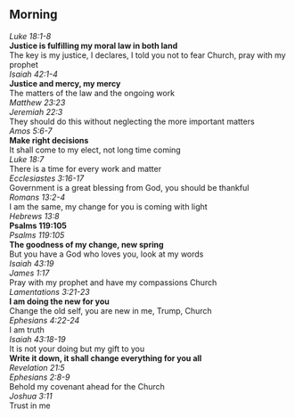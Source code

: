 ## Morning

_Luke 18:1-8_  
**Justice is fulfilling my moral law in both land**  
The key is my justice, I declares, I told you not to fear Church, pray with my prophet  
_Isaiah 42:1-4_  
**Justice and mercy, my mercy**  
The matters of the law and the ongoing work  
_Matthew 23:23_  
_Jeremiah 22:3_  
They should do this without neglecting the more important matters  
_Amos 5:6-7_  
**Make right decisions**  
It shall come to my elect, not long time coming  
_Luke 18:7_  
There is a time for every work and matter  
_Ecclesiastes 3:16-17_  
Government is a great blessing from God, you should be thankful  
_Romans 13:2-4_  
I am the same, my change for you is coming with light  
_Hebrews 13:8_  
**Psalms 119:105**  
_Psalms 119:105_  
**The goodness of my change, new spring**  
But you have a God who loves you, look at my words  
_Isaiah 43:19_  
_James 1:17_  
Pray with my prophet and have my compassions Church  
_Lamentations 3:21-23_  
**I am doing the new for you**  
Change the old self, you are new in me, Trump, Church  
_Ephesians 4:22-24_  
I am truth  
_Isaiah 43:18-19_  
It is not your doing but my gift to you  
**Write it down, it shall change everything for you all**  
_Revelation 21:5_  
_Ephesians 2:8-9_  
Behold my covenant ahead for the Church  
_Joshua 3:11_  
Trust in me  
